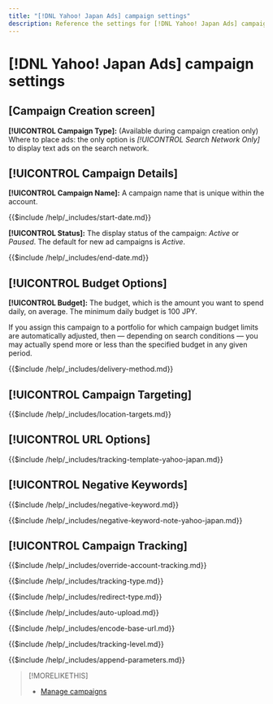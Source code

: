 ```yaml
---
title: "[!DNL Yahoo! Japan Ads] campaign settings"
description: Reference the settings for [!DNL Yahoo! Japan Ads] campaigns.
---
```

# [!DNL Yahoo! Japan Ads] campaign settings

## \[Campaign Creation screen\]

**[!UICONTROL Campaign Type]:** (Available during campaign creation only) Where to place ads: the only option is *[!UICONTROL Search Network Only]* to display text ads on the search network.

## [!UICONTROL Campaign Details]

**[!UICONTROL Campaign Name]:** A campaign name that is unique within the account.

<!-- **[!UICONTROL Start date]:** -->

{{$include /help/_includes/start-date.md}}

**[!UICONTROL Status]:** The display status of the campaign: *Active* or *Paused*. The default for new ad campaigns is *Active*.

<!-- **[!UICONTROL End date]:** -->

{{$include /help/_includes/end-date.md}}

## [!UICONTROL Budget Options]

**[!UICONTROL Budget]:** The budget, which is the amount you want to spend daily, on average. The minimum daily budget is 100 JPY.

If you assign this campaign to a portfolio for which campaign budget limits are automatically adjusted, then &mdash; depending on search conditions &mdash; you may actually spend more or less than the specified budget in any given period.

<!-- **[!UICONTROL Delivery Method]:** -->

{{$include /help/_includes/delivery-method.md}}

## [!UICONTROL Campaign Targeting]

<!-- **[!UICONTROL Location Targets]:** -->

{{$include /help/_includes/location-targets.md}}

## [!UICONTROL URL Options]

<!-- **[!UICONTROL Tracking Template]:** -->

{{$include /help/_includes/tracking-template-yahoo-japan.md}}

## [!UICONTROL Negative Keywords]

<!-- **[!UICONTROL Campaign Negative Keywords]:** -->

{{$include /help/_includes/negative-keyword.md}}

<!-- Note for **[!UICONTROL Campaign Negative Keywords]:** -->

{{$include /help/_includes/negative-keyword-note-yahoo-japan.md}}

## [!UICONTROL Campaign Tracking]

<!-- **[!UICONTROL Override Account Tracking]:** -->

{{$include /help/_includes/override-account-tracking.md}}

<!-- **[!UICONTROL Tracking Type]:** -->

{{$include /help/_includes/tracking-type.md}}

<!-- **[!UICONTROL Redirect Type]:** -->

{{$include /help/_includes/redirect-type.md}}

<!-- **[!UICONTROL Auto Upload]:** -->

{{$include /help/_includes/auto-upload.md}}

<!-- **[!UICONTROL Encode Base URL]:** -->

{{$include /help/_includes/encode-base-url.md}}

<!-- **[!UICONTROL Tracking Level]:** -->

{{$include /help/_includes/tracking-level.md}}

<!-- **[!UICONTROL Append Parameters]:** -->

{{$include /help/_includes/append-parameters.md}}

>[!MORELIKETHIS]
>
>* [Manage campaigns](/help/search-social-commerce/campaign-management/campaigns/campaign-manage.md)
